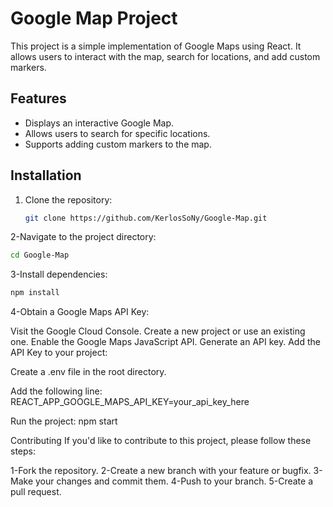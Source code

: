 # Google Map Project

This project is a simple implementation of Google Maps using React. It allows users to interact with the map, search for locations, and add custom markers.

## Features

- Displays an interactive Google Map.
- Allows users to search for specific locations.
- Supports adding custom markers to the map.

## Installation

1. Clone the repository:

   ```bash
   git clone https://github.com/KerlosSoNy/Google-Map.git
   ```
   
2-Navigate to the project directory:

   ```bash
   cd Google-Map
   ```
3-Install dependencies:

   ```bash
   npm install
   ```

4-Obtain a Google Maps API Key:

Visit the Google Cloud Console.
Create a new project or use an existing one.
Enable the Google Maps JavaScript API.
Generate an API key.
Add the API Key to your project:

Create a .env file in the root directory.

Add the following line:
REACT_APP_GOOGLE_MAPS_API_KEY=your_api_key_here

Run the project:
npm start


Contributing
If you'd like to contribute to this project, please follow these steps:

1-Fork the repository.
2-Create a new branch with your feature or bugfix.
3-Make your changes and commit them.
4-Push to your branch.
5-Create a pull request.
